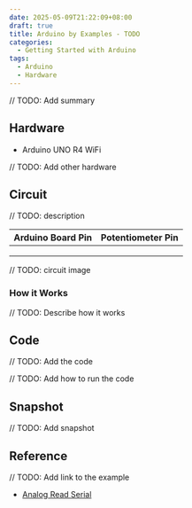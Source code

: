 ```yaml
---
date: 2025-05-09T21:22:09+08:00
draft: true
title: Arduino by Examples - TODO
categories: 
  - Getting Started with Arduino
tags:
  - Arduino
  - Hardware 
---
```

// TODO: Add summary

## Hardware
* Arduino UNO R4 WiFi

// TODO: Add other hardware

## Circuit

// TODO: description


<div class="flex flex-row gap-3"> 
<div class="flex-none">

|Arduino Board Pin|Potentiometer Pin|
|:----:|:----:|
|  |  |  |
|  |  |  |
|  |  |  |

</div>
<div class="flex-">

// TODO: circuit image

</div>
</div>

### How it Works
// TODO: Describe how it works


## Code

// TODO: Add the code

// TODO: Add how to run the code

## Snapshot
// TODO: Add snapshot

## Reference
// TODO: Add link to the example
* [Analog Read Serial](https://docs.arduino.cc/built-in-examples/basics/AnalogReadSerial/)

